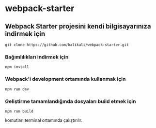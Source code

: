 # webpack-starter

## Webpack Starter projesini kendi bilgisayarınıza indirmek için 
``` 
git clone https://github.com/halikali/webpack-starter.git
```

### Bağımlılıkları indirmek için 
``` 
npm install
```

### Webpack'i development ortamında kullanmak için 
```
npm run dev
```

### Geliştirme tamamlandığında dosyaları build etmek için 
```
npm run build
```

komutları terminal ortamında çalıştırılır.
